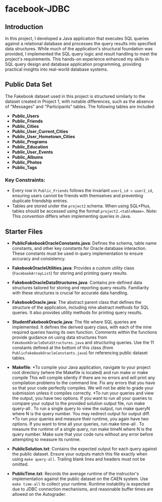 # facebook-JDBC

## Introduction
In this project, I developed a Java application that executes SQL queries against a relational database and processes the query results into specified data structures. While much of the application's structural foundation was provided, I implemented the SQL query logic and result handling to meet the project's requirements. This hands-on experience enhanced my skills in SQL query design and database application programming, providing practical insights into real-world database systems.

## Public Data Set
The Fakebook dataset used in this project is structured similarly to the dataset created in Project 1, with notable differences, such as the absence of "Messages" and "Participants" tables. The following tables are included:

- **Public_Users**
- **Public_Friends**
- **Public_Cities**
- **Public_User_Current_Cities**
- **Public_User_Hometown_Cities**
- **Public_Programs**
- **Public_Education**
- **Public_User_Events**
- **Public_Albums**
- **Public_Photos**
- **Public_Tags**

### Key Constraints:
- Every row in `Public_Friends` follows the invariant `user1_id < user2_id`, ensuring users cannot be friends with themselves and preventing duplicate friendship entries.
- Tables are stored under the `project2` schema. When using SQL*Plus, tables should be accessed using the format `project2.<tableName>`. Note: This convention differs when implementing queries in Java.

## Starter Files
- **PublicFakebookOracleConstants.java**: Defines the schema, table name constants, and other key constants for Oracle database interaction. These constants must be used in query implementation to ensure accuracy and consistency.

- **FakebookOracleUtilities.java**: Provides a custom utility class (`FacebookArrayList`) for storing and printing query results.

- **FakebookOracleDataStructures.java**: Contains pre-defined data structures tailored for storing and reporting query results. Familiarity with these structures is crucial for accurate data handling.

- **FakebookOracle.java**: The abstract parent class that defines the structure of the application, including nine abstract methods for SQL queries. It also provides utility methods for printing query results.

- **StudentFakebookOracle.java**: The file where SQL queries are implemented. It defines the derived query class, with each of the nine required queries having its own function. Comments within the functions provide guidance on using data structures from `FakebookOracleDataStructures.java` and structuring queries. Use the 11 constants defined at the bottom of this class (from `PublicFakebookOracleConstants.java`) for referencing public dataset tables.

- **Makefile**:
*To compile your Java application, navigate to your project root directory (where the Makefile is located) and run make or make compile This will compile silently if there are no errors and will print any compilation problems to the command line. Fix any errors that you have so that your code perfectly compiles. We will not be able to grade your submission unless it compiles correctly.
*To run your queries and view the output, you have two options. If you want to run all your queries to compare your output to the
 provided solution output file, run make query-all . To run a single query to view the output, run make queryN where N is the query
 number. You may redirect output for output diff.
*To run your queries and measure their runtime, you again have two options. If you want to time all your queries, run make time-all .
 To measure the runtime of a single query, run make timeN where N is the query number. Make sure that your code runs without any
 error before attempting to measure its runtime.

- **PublicSolution.txt**: Contains the expected output for each query against the public dataset. Ensure your outputs match this file exactly when using `make query-all`. Trailing blank lines and headers must not be omitted.

- **PublicTime.txt**: Records the average runtime of the instructor's implementation against the public dataset on the CAEN system. Use `make time-all` to collect your runtime. Runtime instability is expected due to JDBC connection mechanisms, and reasonable buffer times are allowed on the Autograder.

